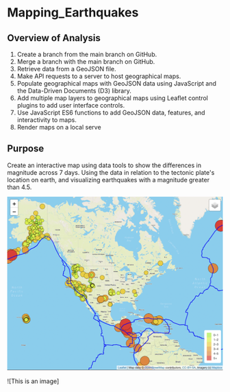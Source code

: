 # Mapping_Earthquakes

## Overview of Analysis

  1.  Create a branch from the main branch on GitHub.
  3.  Merge a branch with the main branch on GitHub.
  4.  Retrieve data from a GeoJSON file.
  5.  Make API requests to a server to host geographical maps.
  6.  Populate geographical maps with GeoJSON data using JavaScript and the Data-Driven Documents (D3) library.
  7.  Add multiple map layers to geographical maps using Leaflet control plugins to add user interface controls.
  8.  Use JavaScript ES6 functions to add GeoJSON data, features, and interactivity to maps.
  9.  Render maps on a local serve
  
## Purpose

   Create an interactive map using data tools to show the differences in magnitude across 7 days. Using the data in relation to the tectonic plate's location on earth, and visualizing earthquakes with a magnitude greater than 4.5. 
  
![This is an image](https://github.com/Stookhy/Mapping_Earthquakes/blob/main/Mapping_Earthquakes.png?raw=true)

![This is an image]


  
